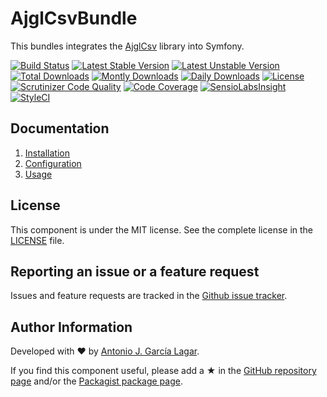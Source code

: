 AjglCsvBundle
=============

This bundles integrates the [AjglCsv](https://github.com/ajgarlag/AjglCsv) library into Symfony.

[![Build Status](https://travis-ci.org/ajgarlag/AjglCsvBundle.png?branch=master)](https://travis-ci.org/ajgarlag/AjglCsvBundle)
[![Latest Stable Version](https://poser.pugx.org/ajgl/csv-bundle/v/stable.png)](https://packagist.org/packages/ajgl/csv-bundle)
[![Latest Unstable Version](https://poser.pugx.org/ajgl/csv-bundle/v/unstable.png)](https://packagist.org/packages/ajgl/csv-bundle)
[![Total Downloads](https://poser.pugx.org/ajgl/csv-bundle/downloads.png)](https://packagist.org/packages/ajgl/csv-bundle)
[![Montly Downloads](https://poser.pugx.org/ajgl/csv-bundle/d/monthly.png)](https://packagist.org/packages/ajgl/csv-bundle)
[![Daily Downloads](https://poser.pugx.org/ajgl/csv-bundle/license.png)](https://packagist.org/packages/ajgl/csv-bundle)
[![License](https://poser.pugx.org/ajgl/csv-bundle/d/daily.png)](https://packagist.org/packages/ajgl/csv-bundle)
[![Scrutinizer Code Quality](https://scrutinizer-ci.com/g/ajgarlag/AjglCsvBundle/badges/quality-score.png?b=master)](https://scrutinizer-ci.com/g/ajgarlag/AjglCsvBundle/?branch=master)
[![Code Coverage](https://scrutinizer-ci.com/g/ajgarlag/AjglCsvBundle/badges/coverage.png?b=master)](https://scrutinizer-ci.com/g/ajgarlag/AjglCsvBundle/?branch=master)
[![SensioLabsInsight](https://insight.sensiolabs.com/projects/89898395-b388-427c-a962-82c28afdef37/mini.png)](https://insight.sensiolabs.com/projects/89898395-b388-427c-a962-82c28afdef37)
[![StyleCI](https://styleci.io/repos/6685270/shield)](https://styleci.io/repos/6685270)


Documentation
-------------

1. [Installation](src/Resources/doc/index.md#installation)
2. [Configuration](src/Resources/doc/index.md#configuration)
3. [Usage](src/Resources/doc/index.md#usage)


License
-------

This component is under the MIT license. See the complete license in the [LICENSE] file.


Reporting an issue or a feature request
---------------------------------------

Issues and feature requests are tracked in the [Github issue tracker].


Author Information
------------------

Developed with ♥ by [Antonio J. García Lagar].

If you find this component useful, please add a ★ in the [GitHub repository page] and/or the [Packagist package page].

[LICENSE]: src/Resources/meta/LICENSE
[Github issue tracker]: https://github.com/ajgarlag/AjglCsvBundle/issues
[Antonio J. García Lagar]: http://aj.garcialagar.es
[GitHub repository page]: https://github.com/ajgarlag/AjglCsvBundle
[Packagist package page]: https://packagist.org/packages/ajgl/csv-bundle
